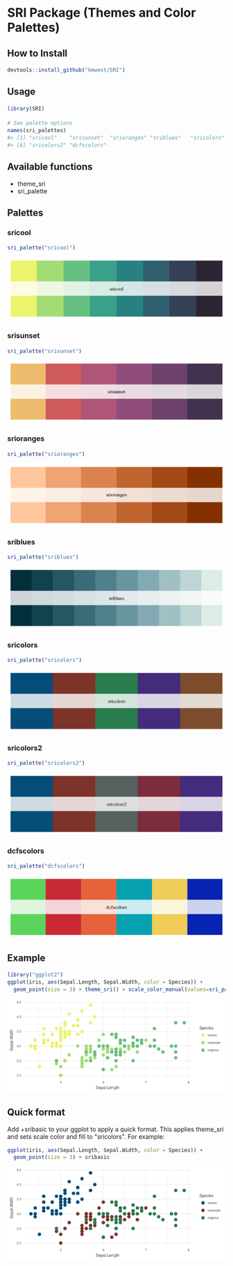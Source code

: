 <!-- README.md is generated from README.Rmd. Please edit that file -->
SRI Package (Themes and Color Palettes)
=======================================

How to Install
--------------

``` r
devtools::install_github("kmwest/SRI")
```

Usage
-----

``` r
library(SRI)

# See palette options
names(sri_palettes)
#> [1] "sricool"    "srisunset"  "srioranges" "sriblues"   "sricolors" 
#> [6] "sricolors2" "dcfscolors"
```

Available functions
-------------------

-   theme\_sri
-   sri\_palette

Palettes
--------

### sricool

``` r
sri_palette("sricool")
```

![](figure/sricool-1.png)

### srisunset

``` r
sri_palette("srisunset")
```

![](figure/srisunset-1.png)

### srioranges

``` r
sri_palette("srioranges")
```

![](figure/srioranges-1.png)

### sriblues

``` r
sri_palette("sriblues")
```

![](figure/sriblues-1.png)

### sricolors

``` r
sri_palette("sricolors")
```

![](figure/sricolors-1.png)

### sricolors2

``` r
sri_palette("sricolors2")
```

![](figure/sricolors2-1.png)

### dcfscolors

``` r
sri_palette("dcfscolors")
```

![](figure/dcfscolors-1.png)

Example
-------

``` r
library("ggplot2")
ggplot(iris, aes(Sepal.Length, Sepal.Width, color = Species)) +
  geom_point(size = 3) + theme_sri() + scale_color_manual(values=sri_palette("sricool"))
```

![](figure/example_plot-1.png)

Quick format
------------

Add +sribasic to your ggplot to apply a quick format. This applies theme\_sri and sets scale color and fill to "sricolors". For example:

``` r
ggplot(iris, aes(Sepal.Length, Sepal.Width, color = Species)) +
  geom_point(size = 3) + sribasic
```

![](figure/sribasic_plot-1.png)
